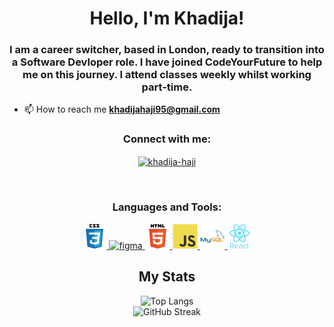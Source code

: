 <h1 align="center">Hello, I'm Khadija!</h1>
<h3 align="center">I am a career switcher, based in London, ready to transition into a Software Devloper role. I have joined CodeYourFuture to help me on this journey. I attend classes weekly whilst working part-time.</h3>

- 📫 How to reach me **khadijahaji95@gmail.com**


<h3 align="center">Connect with me:</h3>
<p align="center">
<a href="https://linkedin.com/in/khadija-haji" target="blank"><img align="center" src="https://raw.githubusercontent.com/rahuldkjain/github-profile-readme-generator/master/src/images/icons/Social/linked-in-alt.svg" alt="khadija-haji" height="30" width="40" /></a>
</p>

<div id="header" align="center">
  <img src="https://komarev.com/ghpvc/?username=KhadijaHaji&style=flat-square&color=green" alt=""/>
</div>

<h3 align="center">Languages and Tools:</h3>
<p align="center"> <a href="https://www.w3schools.com/css/" target="_blank" rel="noreferrer"> <img src="https://raw.githubusercontent.com/devicons/devicon/master/icons/css3/css3-original-wordmark.svg" alt="css3" width="40" height="40"/> </a> <a href="https://www.figma.com/" target="_blank" rel="noreferrer"> <img src="https://www.vectorlogo.zone/logos/figma/figma-icon.svg" alt="figma" width="40" height="40"/> </a> <a href="https://www.w3.org/html/" target="_blank" rel="noreferrer"> <img src="https://raw.githubusercontent.com/devicons/devicon/master/icons/html5/html5-original-wordmark.svg" alt="html5" width="40" height="40"/> </a> <a href="https://www.java.com" target="_blank" rel="noreferrer"> </a> <a href="https://developer.mozilla.org/en-US/docs/Web/JavaScript" target="_blank" rel="noreferrer"> <img src="https://raw.githubusercontent.com/devicons/devicon/master/icons/javascript/javascript-original.svg" alt="javascript" width="40" height="40"/> </a> <a href="https://www.mysql.com/" target="_blank" rel="noreferrer"> <img src="https://raw.githubusercontent.com/devicons/devicon/master/icons/mysql/mysql-original-wordmark.svg" alt="mysql" width="40" height="40"/> </a> 
  <a href="https://reactjs.org/" target="_blank" rel="noreferrer"> <img src="https://raw.githubusercontent.com/devicons/devicon/master/icons/react/react-original-wordmark.svg" alt="react" width="40" height="40"/> </a> </p>


<h2 align="center">My Stats</h2>
<div align="center" >
  
![Top Langs](https://github-readme-stats.vercel.app/api/top-langs/?username=KhadijaHaji&langs_count=5&theme=react&layout=compact)
<br/>
![GitHub Streak](http://github-readme-streak-stats.herokuapp.com?user=KhadijaHaji&theme=react&count_private=true)

  </div>
